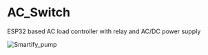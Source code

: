 # AC_Switch
ESP32 based AC load controller with relay and AC/DC power supply

![Smartify_pump](https://github.com/citrineio/AC_Switch/assets/71399691/73561c99-5208-45c0-b784-7437ef3faf8f)


